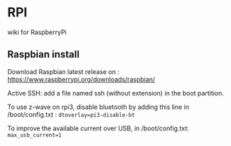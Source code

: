 # RPI
wiki for RaspberryPi


## Raspbian install

Download Raspbian latest release on : https://www.raspberrypi.org/downloads/raspbian/

Active SSH: add a file named ssh (without extension) in the boot partition.

To use z-wave on rpi3, disable bluetooth by adding this line in /boot/config.txt :
`dtoverlay=pi3-disable-bt`

To improve the available current over USB, in /boot/config.txt: `max_usb_current=1`
